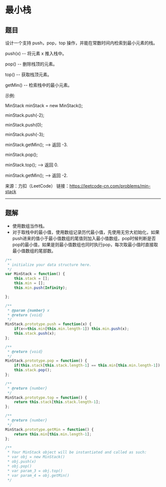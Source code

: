 # 最小栈

## 题目

设计一个支持 push，pop，top 操作，并能在常数时间内检索到最小元素的栈。

push(x) -- 将元素 x 推入栈中。

pop() -- 删除栈顶的元素。

top() -- 获取栈顶元素。

getMin() -- 检索栈中的最小元素。

示例:

MinStack minStack = new MinStack();

minStack.push(-2);

minStack.push(0);

minStack.push(-3);

minStack.getMin();   --> 返回 -3.

minStack.pop();

minStack.top();      --> 返回 0.

minStack.getMin();   --> 返回 -2.

来源：力扣（LeetCode）
链接：https://leetcode-cn.com/problems/min-stack

---

## 题解

- 使用数组当作栈。
- 对于取栈中的最小值，使用数组记录历代最小值，先使用无穷大初始化，如果push进来的值小于最小值数组的尾值则加入最小值数组，pop时候判断是否pop的最小值，如果是则最小值数组也同时执行pop，每次取最小值时直接取最小值数组的尾部数。

```javascript
/**
 * initialize your data structure here.
 */
var MinStack = function() {
    this.stack = [];
    this.min = [];
    this.min.push(Infinity);

};

/**
 * @param {number} x
 * @return {void}
 */
MinStack.prototype.push = function(x) {
    if(x<=this.min[this.min.length-1]) this.min.push(x);
    this.stack.push(x);
};

/**
 * @return {void}
 */
MinStack.prototype.pop = function() {
    if(this.stack[this.stack.length-1] == this.min[this.min.length-1]) this.min.pop();
    this.stack.pop();
};

/**
 * @return {number}
 */
MinStack.prototype.top = function() {
    return this.stack[this.stack.length-1];
};

/**
 * @return {number}
 */
MinStack.prototype.getMin = function() {
    return this.min[this.min.length-1];
};

/**
 * Your MinStack object will be instantiated and called as such:
 * var obj = new MinStack()
 * obj.push(x)
 * obj.pop()
 * var param_3 = obj.top()
 * var param_4 = obj.getMin()
 */
```
